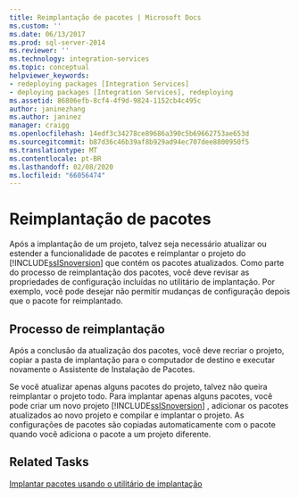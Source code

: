 ```yaml
---
title: Reimplantação de pacotes | Microsoft Docs
ms.custom: ''
ms.date: 06/13/2017
ms.prod: sql-server-2014
ms.reviewer: ''
ms.technology: integration-services
ms.topic: conceptual
helpviewer_keywords:
- redeploying packages [Integration Services]
- deploying packages [Integration Services], redeploying
ms.assetid: 86806efb-8cf4-4f9d-9824-1152cb4c495c
author: janinezhang
ms.author: janinez
manager: craigg
ms.openlocfilehash: 14edf3c34278ce89686a390c5b69662753ae653d
ms.sourcegitcommit: b87d36c46b39af8b929ad94ec707dee8800950f5
ms.translationtype: MT
ms.contentlocale: pt-BR
ms.lasthandoff: 02/08/2020
ms.locfileid: "66056474"
---
```

# <a name="redeployment-of-packages"></a>Reimplantação de pacotes
  Após a implantação de um projeto, talvez seja necessário atualizar ou estender a funcionalidade de pacotes e reimplantar o projeto do [!INCLUDE[ssISnoversion](../includes/ssisnoversion-md.md)] que contém os pacotes atualizados. Como parte do processo de reimplantação dos pacotes, você deve revisar as propriedades de configuração incluídas no utilitário de implantação. Por exemplo, você pode desejar não permitir mudanças de configuração depois que o pacote for reimplantado.  
  
## <a name="process-for-redeployment"></a>Processo de reimplantação  
 Após a conclusão da atualização dos pacotes, você deve recriar o projeto, copiar a pasta de implantação para o computador de destino e executar novamente o Assistente de Instalação de Pacotes.  
  
 Se você atualizar apenas alguns pacotes do projeto, talvez não queira reimplantar o projeto todo. Para implantar apenas alguns pacotes, você pode criar um novo projeto [!INCLUDE[ssISnoversion](../includes/ssisnoversion-md.md)] , adicionar os pacotes atualizados ao novo projeto e compilar e implantar o projeto. As configurações de pacotes são copiadas automaticamente com o pacote quando você adiciona o pacote a um projeto diferente.  
  
## <a name="related-tasks"></a>Related Tasks  
 [Implantar pacotes usando o utilitário de implantação](../../2014/integration-services/deploy-packages-by-using-the-deployment-utility.md)  
  
  

